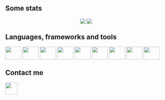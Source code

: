 ## Some stats
<section align="center">
  <img align="center" src="https://github-readme-stats.vercel.app/api?username=tvzzzz&hide=contribs&theme=github_dark&show_icons=true&custom_title=GitHub%20Stats"/>
  <img align="center" src="https://github-readme-stats.vercel.app/api/top-langs/?username=tvzzzz&theme=github_dark&exclude_repo=Projeto&layout=compact"/>
</section>

## Languages, frameworks and tools
<section display="inline-block">
  <img align="center" width="50px" height="40px" src="https://cdn.jsdelivr.net/gh/devicons/devicon/icons/nodejs/nodejs-original.svg" />
  <img align="center" width="50px" height="40px" src="https://cdn.jsdelivr.net/gh/devicons/devicon/icons/html5/html5-original.svg" />
  <img align="center" width="50px" height="40px" src="https://cdn.jsdelivr.net/gh/devicons/devicon/icons/css3/css3-original.svg" />
  <img align="center" width="50px" height="40px" src="https://cdn.jsdelivr.net/gh/devicons/devicon/icons/java/java-original-wordmark.svg" />
  <img align="center" width="50px" height="40px" src="https://cdn.jsdelivr.net/gh/devicons/devicon/icons/php/php-plain.svg" />
  <img align="center" width="50px" height="40px" src="https://cdn.jsdelivr.net/gh/devicons/devicon/icons/arduino/arduino-original.svg" />
  <img align="center" width="50px" height="40px" src="https://cdn.jsdelivr.net/gh/devicons/devicon/icons/cplusplus/cplusplus-line.svg" />
  <img align="center" width="50px" height="40px" src="https://cdn.jsdelivr.net/gh/devicons/devicon/icons/mysql/mysql-original-wordmark.svg" />
  <img align="center" width="50px" height="40px" src="https://cdn.jsdelivr.net/gh/devicons/devicon/icons/linux/linux-original.svg" />

</section>

## Contact me
<section display="inline-block">
  <!--<a href="" float="right" target="_blank">
    <img align="center" height="38px" src="https://img.shields.io/badge/Portfolio-0077B5?style=for-the-badge" />
  </a>-->
  <a href="mailto:omonteirodiscini@gmail.com" target="_blank">
    <img align="center" height="38px" src="https://img.shields.io/badge/Gmail-D14836?style=for-the-badge&logo=gmail&logoColor=white" />
  <a>
 
</section>
